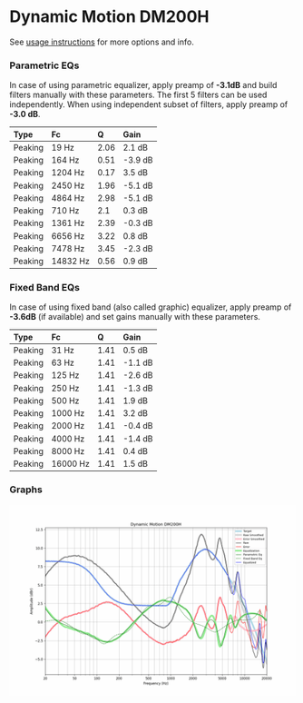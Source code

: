 # Dynamic Motion DM200H
See [usage instructions](https://github.com/jaakkopasanen/AutoEq#usage) for more options and info.

### Parametric EQs
In case of using parametric equalizer, apply preamp of **-3.1dB** and build filters manually
with these parameters. The first 5 filters can be used independently.
When using independent subset of filters, apply preamp of **-3.0 dB**.

| Type    | Fc       |    Q | Gain    |
|:--------|:---------|:-----|:--------|
| Peaking | 19 Hz    | 2.06 | 2.1 dB  |
| Peaking | 164 Hz   | 0.51 | -3.9 dB |
| Peaking | 1204 Hz  | 0.17 | 3.5 dB  |
| Peaking | 2450 Hz  | 1.96 | -5.1 dB |
| Peaking | 4864 Hz  | 2.98 | -5.1 dB |
| Peaking | 710 Hz   | 2.1  | 0.3 dB  |
| Peaking | 1361 Hz  | 2.39 | -0.3 dB |
| Peaking | 6656 Hz  | 3.22 | 0.8 dB  |
| Peaking | 7478 Hz  | 3.45 | -2.3 dB |
| Peaking | 14832 Hz | 0.56 | 0.9 dB  |

### Fixed Band EQs
In case of using fixed band (also called graphic) equalizer, apply preamp of **-3.6dB**
(if available) and set gains manually with these parameters.

| Type    | Fc       |    Q | Gain    |
|:--------|:---------|:-----|:--------|
| Peaking | 31 Hz    | 1.41 | 0.5 dB  |
| Peaking | 63 Hz    | 1.41 | -1.1 dB |
| Peaking | 125 Hz   | 1.41 | -2.6 dB |
| Peaking | 250 Hz   | 1.41 | -1.3 dB |
| Peaking | 500 Hz   | 1.41 | 1.9 dB  |
| Peaking | 1000 Hz  | 1.41 | 3.2 dB  |
| Peaking | 2000 Hz  | 1.41 | -0.4 dB |
| Peaking | 4000 Hz  | 1.41 | -1.4 dB |
| Peaking | 8000 Hz  | 1.41 | 0.4 dB  |
| Peaking | 16000 Hz | 1.41 | 1.5 dB  |

### Graphs
![](./Dynamic%20Motion%20DM200H.png)